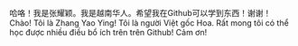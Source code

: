 哈咯！我是张耀颖。我是越南华人。希望我在Github可以学到东西！谢谢！
Chào! Tôi là Zhang Yao Ying! Tôi là người Việt gốc Hoa. Rất mong tôi có thể học được nhiều điều bổ ích trên trên Github! Cảm ơn!
